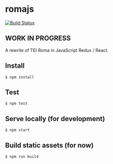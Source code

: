 # romajs

[![Build Status](https://travis-ci.org/TEIC/romajs.svg?branch=dev)](https://travis-ci.org/TEIC/romajs)

## **WORK IN PROGRESS**

A rewrite of TEI Roma in JavaScript Redux / React.

## Install

```
$ npm install
```

## Test

```
$ npm test
```

## Serve locally (for development)
```
$ npm start
```

## Build static assets (for now)
```
$ npm run build
```
